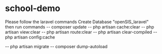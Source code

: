 # school-demo

Please follow the laravel commands 
Create Database "openSIS_laravel" then run commands
-- composer update
-- php artisan cache:clear
-- php artisan view:clear
-- php artisan route:clear
-- php artisan clear-compiled
-- php artisan config:cache

-- php artisan migrate
-- composer dump-autoload

